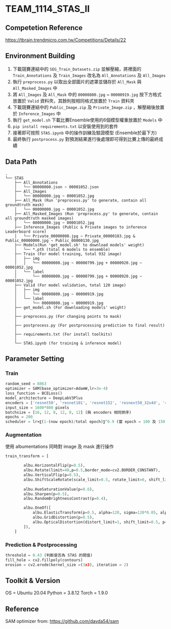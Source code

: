 # TEAM_1114_STAS_II
## Competetion Reference
https://tbrain.trendmicro.com.tw/Competitions/Details/22

## Environment Building
1. 下載競賽連結中的 `SEG_Train_Datasets.zip` 並解壓縮，將裡面的 `Train_Annotations` 及 `Train_Images` 改名為 `All_Annotations` 及 `All_Images`
2. 執行 `preprocess.py` 以取出全部圖片的遮罩並儲存於 `All_Mask` 與 `All_Masked_Images` 中
3. 將 `All_Images` 及 `All_Mask` 中的 `00000800.jpg` ~ `00000919.jpg` 按下方格式放置於 `Valid` 資料夾，其餘則按相同格式放置於 `Train` 資料夾
4. 下載競賽連結中的 `Public_Image.zip` 及 `Private_Image.zip` ，解壓縮後放置於 `Inference_Images` 中
5. 執行 `get_model.sh` 下載比賽Ensemble使用的6個模型權重放置於 `Models` 中
6. `pip install requirements.txt` 以安裝使用到的套件
7. 接著即可按照 `STAS.ipynb` 中的操作訓練及驗證模型 (Ensemble於最下方)
8. 最終執行 `postprocess.py` 對預測結果進行後處理即可得到比賽上傳的最終成績

## Data Path
``` 
.
└── STAS
    ├── All_Annotations
    │   └── 00000000.json ~ 00001052.json
    ├── All_Images
    │   └── 00000000.jpg ~ 00001052.jpg
    ├── All_Mask (Run 'preprocess.py' to generate, contain all groundtruth mask)
    │   └── 00000000.jpg ~ 00001052.jpg
    ├── All_Masked_Images (Run 'preprocess.py' to generate, contain all groundtruth masked images)
    │   └── 00000000.jpg ~ 00001052.jpg
    ├── Inference_Images (Public & Private images to inference Leaderboard score)
    │   └── Private_00000000.jpg ~ Private_00000183.jpg & Public_00000000.jpg ~ Public_00000130.jpg
    ├── Models(Run 'get_model.sh' to download models' weight)
    │   └── *.pth (total 6 models to ensemble)
    ├── Train (For model training, total 932 image)
    │   ├── img
    │   │   └── 00000000.jpg ~ 00000799.jpg + 00000920.jpg ~ 00001052.jpg
    │   └── label
    │       └── 00000000.jpg ~ 00000799.jpg + 00000920.jpg ~ 00001052.jpg
    ├── Valid (For model validation, total 120 image)
    │   ├── img
    │   │   └── 00000800.jpg ~ 00000919.jpg
    │   └── label
    │       └── 00000800.jpg ~ 00000919.jpg
    ├── get_model.sh (For downloading models' weight)
    │   
    ├── preprocess.py (For changing points to mask)
    │
    ├── postprocess.py (For postprocessing prediction to final result)
    │
    ├── requirements.txt (For install toolkits)
    │
    └── STAS.ipynb (for training & inference model)
```
## Parameter Setting
### Train
``` python
random_seed = 8863
optimizer = SAM(base_optimizer=AdamW,lr=3e-4)
loss_function = BCELoss()
model_architecture = DeepLabV3Plus
encoders = ['resnet50', 'resnet101', 'resnet152', 'resnext50_32x4d', 'resnext101_32x4d', 'se_resnet50'] (All 6 models use different encoder)
input_size = 1600*800 pixels
batchsize = [16, 12, 8, 12, 8, 12] (與 encoders 相同排序)
epochs = 200
scheduler = lr×〖(1-(now epoch)/total epoch)〗^0.9 (當 epoch = 100 及 150 時)
```
### Augmentation
使用 albumentations 同時對 image 及 mask 進行操作
``` python
train_transform = [

        albu.HorizontalFlip(p=0.5),
        albu.Rotate(limit=40,p=0.5,border_mode=cv2.BORDER_CONSTANT),
        albu.VerticalFlip(p=0.5),
        albu.ShiftScaleRotate(scale_limit=0.5, rotate_limit=0, shift_limit=0.1, p=0.5, border_mode=0),
        
        albu.HueSaturationValue(p=0.6),
        albu.Sharpen(p=0.5),
        albu.RandomBrightnessContrast(p=0.4),

        albu.OneOf([
            albu.ElasticTransform(p=0.5, alpha=120, sigma=120*0.05, alpha_affine=120*0.03),
            albu.GridDistortion(p=0.5),
            albu.OpticalDistortion(distort_limit=1, shift_limit=0.5, p=1)
        ]),
    ]
```
### Prediction & Postprocessing
``` python
threshold = 0.43 (判斷是否為 STAS 的閥值)
fill_hole = cv2.fillpoly(contours)
erosion = cv2.erode(kernel_size =(3x3), iteration = 2)
```

## Toolkit & Version
OS = Ubuntu 20.04
Python = 3.8.12
Torch = 1.9.0

## Reference
SAM optimizer from: https://github.com/davda54/sam
